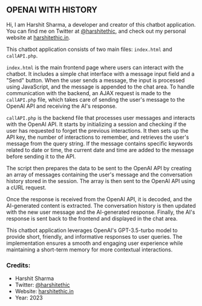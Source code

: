 <h2>OPENAI WITH HISTORY</h2>
<p>Hi, I am Harshit Sharma, a developer and creator of this chatbot application. You can find me on Twitter at <a href="https://twitter.com/harshitethic">@harshitethic</a>, and check out my personal website at <a href="https://harshitethic.in">harshitethic.in</a>.</p>

<p>This chatbot application consists of two main files: <code>index.html</code> and <code>callAPI.php</code>.</p>

<p><code>index.html</code> is the main frontend page where users can interact with the chatbot. It includes a simple chat interface with a message input field and a "Send" button. When the user sends a message, the input is processed using JavaScript, and the message is appended to the chat area. To handle communication with the backend, an AJAX request is made to the <code>callAPI.php</code> file, which takes care of sending the user's message to the OpenAI API and receiving the AI's response.</p>

<p><code>callAPI.php</code> is the backend file that processes user messages and interacts with the OpenAI API. It starts by initializing a session and checking if the user has requested to forget the previous interactions. It then sets up the API key, the number of interactions to remember, and retrieves the user's message from the query string. If the message contains specific keywords related to date or time, the current date and time are added to the message before sending it to the API.</p>

<p>The script then prepares the data to be sent to the OpenAI API by creating an array of messages containing the user's message and the conversation history stored in the session. The array is then sent to the OpenAI API using a cURL request.</p>

<p>Once the response is received from the OpenAI API, it is decoded, and the AI-generated content is extracted. The conversation history is then updated with the new user message and the AI-generated response. Finally, the AI's response is sent back to the frontend and displayed in the chat area.</p>

<p>This chatbot application leverages OpenAI's GPT-3.5-turbo model to provide short, friendly, and informative responses to user queries. The implementation ensures a smooth and engaging user experience while maintaining a short-term memory for more contextual interactions.</p>

<h3>Credits:</h3>
<ul>
  <li>Harshit Sharma</li>
  <li>Twitter: <a href="https://twitter.com/harshitethic">@harshitethic</a></li>
  <li>Website: <a href="https://harshitethic.in">harshitethic.in</a></li>
  <li>Year: 2023</li>
</ul>
